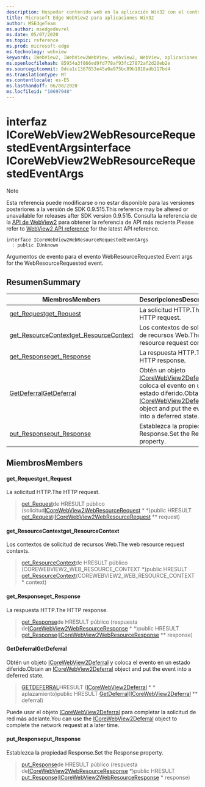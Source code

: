 ```yaml
---
description: Hospedar contenido web en la aplicación Win32 con el control Microsoft Edge WebView2
title: Microsoft Edge WebView2 para aplicaciones Win32
author: MSEdgeTeam
ms.author: msedgedevrel
ms.date: 05/07/2020
ms.topic: reference
ms.prod: microsoft-edge
ms.technology: webview
keywords: IWebView2, IWebView2WebView, webview2, WebView, aplicaciones Win32, Win32, Edge, ICoreWebView2, ICoreWebView2Controller, control de explorador, HTML Edge
ms.openlocfilehash: 85954a3f866ed9fd778af93fc27872af2d20eb2e
ms.sourcegitcommit: 8dca1c1367853e45a0a975bc89b1818adb117bd4
ms.translationtype: MT
ms.contentlocale: es-ES
ms.lasthandoff: 06/08/2020
ms.locfileid: "10697948"
---
```

# <span data-ttu-id="3c12e-104">interfaz ICoreWebView2WebResourceRequestedEventArgs</span><span class="sxs-lookup"><span data-stu-id="3c12e-104">interface ICoreWebView2WebResourceRequestedEventArgs</span></span> 

> [!NOTE]
> <span data-ttu-id="3c12e-105">Esta referencia puede modificarse o no estar disponible para las versiones posteriores a la versión de SDK 0.9.515.</span><span class="sxs-lookup"><span data-stu-id="3c12e-105">This reference may be altered or unavailable for releases after SDK version 0.9.515.</span></span> <span data-ttu-id="3c12e-106">Consulta la referencia de la [API de WebView2](../../../webview2-api-reference.md) para obtener la referencia de API más reciente.</span><span class="sxs-lookup"><span data-stu-id="3c12e-106">Please refer to [WebView2 API reference](../../../webview2-api-reference.md) for the latest API reference.</span></span>

```
interface ICoreWebView2WebResourceRequestedEventArgs
  : public IUnknown
```

<span data-ttu-id="3c12e-107">Argumentos de evento para el evento WebResourceRequested.</span><span class="sxs-lookup"><span data-stu-id="3c12e-107">Event args for the WebResourceRequested event.</span></span>

## <span data-ttu-id="3c12e-108">Resumen</span><span class="sxs-lookup"><span data-stu-id="3c12e-108">Summary</span></span>

 <span data-ttu-id="3c12e-109">Miembros</span><span class="sxs-lookup"><span data-stu-id="3c12e-109">Members</span></span>                        | <span data-ttu-id="3c12e-110">Descripciones</span><span class="sxs-lookup"><span data-stu-id="3c12e-110">Descriptions</span></span>
--------------------------------|---------------------------------------------
[<span data-ttu-id="3c12e-111">get_Request</span><span class="sxs-lookup"><span data-stu-id="3c12e-111">get_Request</span></span>](#get_request) | <span data-ttu-id="3c12e-112">La solicitud HTTP.</span><span class="sxs-lookup"><span data-stu-id="3c12e-112">The HTTP request.</span></span>
[<span data-ttu-id="3c12e-113">get_ResourceContext</span><span class="sxs-lookup"><span data-stu-id="3c12e-113">get_ResourceContext</span></span>](#get_resourcecontext) | <span data-ttu-id="3c12e-114">Los contextos de solicitud de recursos Web.</span><span class="sxs-lookup"><span data-stu-id="3c12e-114">The web resource request contexts.</span></span>
[<span data-ttu-id="3c12e-115">get_Response</span><span class="sxs-lookup"><span data-stu-id="3c12e-115">get_Response</span></span>](#get_response) | <span data-ttu-id="3c12e-116">La respuesta HTTP.</span><span class="sxs-lookup"><span data-stu-id="3c12e-116">The HTTP response.</span></span>
[<span data-ttu-id="3c12e-117">GetDeferral</span><span class="sxs-lookup"><span data-stu-id="3c12e-117">GetDeferral</span></span>](#getdeferral) | <span data-ttu-id="3c12e-118">Obtén un objeto [ICoreWebView2Deferral](icorewebview2deferral.md) y coloca el evento en un estado diferido.</span><span class="sxs-lookup"><span data-stu-id="3c12e-118">Obtain an [ICoreWebView2Deferral](icorewebview2deferral.md) object and put the event into a deferred state.</span></span>
[<span data-ttu-id="3c12e-119">put_Response</span><span class="sxs-lookup"><span data-stu-id="3c12e-119">put_Response</span></span>](#put_response) | <span data-ttu-id="3c12e-120">Establezca la propiedad Response.</span><span class="sxs-lookup"><span data-stu-id="3c12e-120">Set the Response property.</span></span>

## <span data-ttu-id="3c12e-121">Miembros</span><span class="sxs-lookup"><span data-stu-id="3c12e-121">Members</span></span>

#### <span data-ttu-id="3c12e-122">get_Request</span><span class="sxs-lookup"><span data-stu-id="3c12e-122">get_Request</span></span> 

<span data-ttu-id="3c12e-123">La solicitud HTTP.</span><span class="sxs-lookup"><span data-stu-id="3c12e-123">The HTTP request.</span></span>

> <span data-ttu-id="3c12e-124">[get_Request](#get_request)de HRESULT público (solicitud[ICoreWebView2WebResourceRequest](icorewebview2webresourcerequest.md) \* \*)</span><span class="sxs-lookup"><span data-stu-id="3c12e-124">public HRESULT [get_Request](#get_request)([ICoreWebView2WebResourceRequest](icorewebview2webresourcerequest.md) \*\* request)</span></span>

#### <span data-ttu-id="3c12e-125">get_ResourceContext</span><span class="sxs-lookup"><span data-stu-id="3c12e-125">get_ResourceContext</span></span> 

<span data-ttu-id="3c12e-126">Los contextos de solicitud de recursos Web.</span><span class="sxs-lookup"><span data-stu-id="3c12e-126">The web resource request contexts.</span></span>

> <span data-ttu-id="3c12e-127">[get_ResourceContext](#get_resourcecontext)de HRESULT público (COREWEBVIEW2_WEB_RESOURCE_CONTEXT \*)</span><span class="sxs-lookup"><span data-stu-id="3c12e-127">public HRESULT [get_ResourceContext](#get_resourcecontext)(COREWEBVIEW2_WEB_RESOURCE_CONTEXT \* context)</span></span>

#### <span data-ttu-id="3c12e-128">get_Response</span><span class="sxs-lookup"><span data-stu-id="3c12e-128">get_Response</span></span> 

<span data-ttu-id="3c12e-129">La respuesta HTTP.</span><span class="sxs-lookup"><span data-stu-id="3c12e-129">The HTTP response.</span></span>

> <span data-ttu-id="3c12e-130">[get_Response](#get_response)de HRESULT público (respuesta de[ICoreWebView2WebResourceResponse](icorewebview2webresourceresponse.md) \* \*)</span><span class="sxs-lookup"><span data-stu-id="3c12e-130">public HRESULT [get_Response](#get_response)([ICoreWebView2WebResourceResponse](icorewebview2webresourceresponse.md) \*\* response)</span></span>

#### <span data-ttu-id="3c12e-131">GetDeferral</span><span class="sxs-lookup"><span data-stu-id="3c12e-131">GetDeferral</span></span> 

<span data-ttu-id="3c12e-132">Obtén un objeto [ICoreWebView2Deferral](icorewebview2deferral.md) y coloca el evento en un estado diferido.</span><span class="sxs-lookup"><span data-stu-id="3c12e-132">Obtain an [ICoreWebView2Deferral](icorewebview2deferral.md) object and put the event into a deferred state.</span></span>

> <span data-ttu-id="3c12e-133">[GETDEFERRAL](#getdeferral)HRESULT ([ICoreWebView2Deferral](icorewebview2deferral.md) \* \* aplazamiento)</span><span class="sxs-lookup"><span data-stu-id="3c12e-133">public HRESULT [GetDeferral](#getdeferral)([ICoreWebView2Deferral](icorewebview2deferral.md) \*\* deferral)</span></span>

<span data-ttu-id="3c12e-134">Puede usar el objeto [ICoreWebView2Deferral](icorewebview2deferral.md) para completar la solicitud de red más adelante.</span><span class="sxs-lookup"><span data-stu-id="3c12e-134">You can use the [ICoreWebView2Deferral](icorewebview2deferral.md) object to complete the network request at a later time.</span></span>

#### <span data-ttu-id="3c12e-135">put_Response</span><span class="sxs-lookup"><span data-stu-id="3c12e-135">put_Response</span></span> 

<span data-ttu-id="3c12e-136">Establezca la propiedad Response.</span><span class="sxs-lookup"><span data-stu-id="3c12e-136">Set the Response property.</span></span>

> <span data-ttu-id="3c12e-137">[put_Response](#put_response)de HRESULT público (respuesta de[ICoreWebView2WebResourceResponse](icorewebview2webresourceresponse.md) \*)</span><span class="sxs-lookup"><span data-stu-id="3c12e-137">public HRESULT [put_Response](#put_response)([ICoreWebView2WebResourceResponse](icorewebview2webresourceresponse.md) \* response)</span></span>

